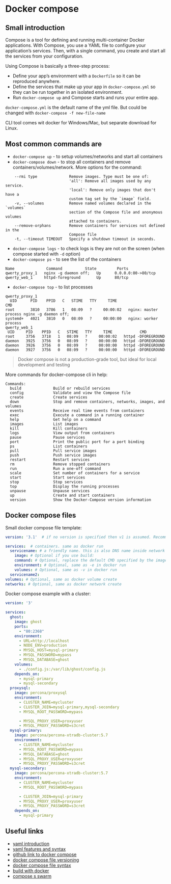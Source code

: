 # Docker compose

## Small introduction

Compose is a tool for defining and running multi-container Docker applications. With Compose, you use a YAML file to configure your application’s services. Then, with a single command, you create and start all the services from your configuration.

Using Compose is basically a three-step process:
* Define your app’s environment with a `Dockerfile` so it can be reproduced anywhere.
* Define the services that make up your app in `docker-compose.yml` so they can be run together in an isolated environment.
* Run `docker-compose up` and Compose starts and runs your entire app.

`docker-compose.yml` is the default name of the yml file. But could be changed with `docker-compose -f new-file-name`

CLI tool comes wit docker for Windows/Mac, but separate download for Linux.

## Most common commands are

* `docker-compose up` - to setup volumes/networks and start all containers
* `docker-compose down` - to stop all containers and remove containers/volumes/network. More options for the command:
```
    --rmi type              Remove images. Type must be one of:
                            'all': Remove all images used by any service.
                            'local': Remove only images that don't have a
                            custom tag set by the `image` field.
    -v, --volumes           Remove named volumes declared in the `volumes`
                            section of the Compose file and anonymous volumes
                            attached to containers.
    --remove-orphans        Remove containers for services not defined in the
                            Compose file
    -t, --timeout TIMEOUT   Specify a shutdown timeout in seconds.
```
* `docker-compose logs` - to check logs is they are not on the screen (when compose started with `-d` option)
* `docker-compose ps` - to see the list of the containers
```
Name              Command          State         Ports       
qwerty_proxy_1   nginx -g daemon off;   Up      0.0.0.0:80->80/tcp
qwerty_web_1     httpd-foreground       Up      80/tcp   
```
* `docker-compose top` - to list processes
```
qwerty_proxy_1
  UID      PID    PPID   C   STIME   TTY     TIME                        CMD                    
root       3810   3786   1   08:09   ?     00:00:02   nginx: master process nginx -g daemon off;
systemd+   4021   3810   0   08:09   ?     00:00:00   nginx: worker process                     
qwerty_web_1
 UID     PID    PPID   C   STIME   TTY     TIME            CMD        
root     3756   3718   1   08:09   ?     00:00:02   httpd -DFOREGROUND
daemon   3925   3756   0   08:09   ?     00:00:00   httpd -DFOREGROUND
daemon   3926   3756   0   08:09   ?     00:00:00   httpd -DFOREGROUND
daemon   3927   3756   0   08:09   ?     00:00:00   httpd -DFOREGROUND
```

>Docker compose is not a production-grade tool, but ideal for local development and testing

More commands for docker-compose cli in help:
```
Commands:
  build              Build or rebuild services
  config             Validate and view the Compose file
  create             Create services
  down               Stop and remove containers, networks, images, and volumes
  events             Receive real time events from containers
  exec               Execute a command in a running container
  help               Get help on a command
  images             List images
  kill               Kill containers
  logs               View output from containers
  pause              Pause services
  port               Print the public port for a port binding
  ps                 List containers
  pull               Pull service images
  push               Push service images
  restart            Restart services
  rm                 Remove stopped containers
  run                Run a one-off command
  scale              Set number of containers for a service
  start              Start services
  stop               Stop services
  top                Display the running processes
  unpause            Unpause services
  up                 Create and start containers
  version            Show the Docker-Compose version information
```
## Docker compose files

Small docker compose file template:
```yml
version: '3.1'  # if no version is specified then v1 is assumed. Recommend v2 minimum

services:  # containers. same as docker run
  servicename: # a friendly name. this is also DNS name inside network
    image: # Optional if you use build:
    command: # Optional, replace the default CMD specified by the image
    environment: # Optional, same as -e in docker run
    volumes: # Optional, same as -v in docker run
  servicename2:
volumes: # Optional, same as docker volume create
networks: # Optional, same as docker network create
```

Docker compose example with a cluster:
```yml
version: '3'

services:
  ghost:
    image: ghost
    ports:
      - "80:2368"
    environment:
      - URL=http://localhost
      - NODE_ENV=production
      - MYSQL_HOST=mysql-primary
      - MYSQL_PASSWORD=mypass
      - MYSQL_DATABASE=ghost
    volumes:
      - ./config.js:/var/lib/ghost/config.js
    depends_on:
      - mysql-primary
      - mysql-secondary
  proxysql:
    image: percona/proxysql
    environment:
      - CLUSTER_NAME=mycluster
      - CLUSTER_JOIN=mysql-primary,mysql-secondary
      - MYSQL_ROOT_PASSWORD=mypass

      - MYSQL_PROXY_USER=proxyuser
      - MYSQL_PROXY_PASSWORD=s3cret
  mysql-primary:
    image: percona/percona-xtradb-cluster:5.7
    environment:
      - CLUSTER_NAME=mycluster
      - MYSQL_ROOT_PASSWORD=mypass
      - MYSQL_DATABASE=ghost
      - MYSQL_PROXY_USER=proxyuser
      - MYSQL_PROXY_PASSWORD=s3cret
  mysql-secondary:
    image: percona/percona-xtradb-cluster:5.7
    environment:
      - CLUSTER_NAME=mycluster
      - MYSQL_ROOT_PASSWORD=mypass

      - CLUSTER_JOIN=mysql-primary
      - MYSQL_PROXY_USER=proxyuser
      - MYSQL_PROXY_PASSWORD=s3cret
    depends_on:
      - mysql-primary
```

## Useful links

* [yaml introduction][1]
* [yaml features and syntax][2]
* [github link to docker compose][3]
* [docker compose file versioning][4]
* [docker compose file syntax][5]
* [build with docker][6]
* [compose s swarm][7]

[1]: https://yaml.org/start.html
[2]: https://yaml.org/refcard.html
[3]: https://github.com/docker/compose/releases
[4]: https://docs.docker.com/compose/compose-file/compose-versioning/
[5]: https://docs.docker.com/compose/compose-file
[6]: https://docs.docker.com/compose/compose-file/#build
[7]: https://github.com/BretFisher/ama/issues/8
